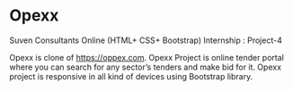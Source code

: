 # Opexx
Suven Consultants Online (HTML+ CSS+ Bootstrap) Internship : Project-4

Opexx is clone of https://oppex.com. Opexx Project is online tender portal where you can search for any sector’s tenders and make bid for it.
Opexx project is responsive in all kind of devices using Bootstrap library.
